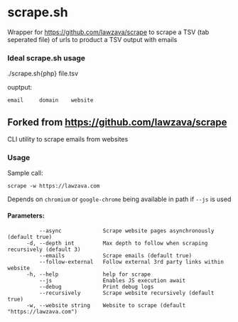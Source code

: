 
# scrape.sh

Wrapper for https://github.com/lawzava/scrape to scrape a TSV (tab seperated file) of 
urls to product a TSV output with emails

### Ideal scrape.sh usage

./scrape.sh{php} file.tsv

ouptput:
```
email     domain    website
```



## Forked from https://github.com/lawzava/scrape

CLI utility to scrape emails from websites

### Usage
Sample call:

`scrape -w https://lawzava.com` 

Depends on `chromium` or `google-chrome` being available in path if `--js` is used

#### Parameters:
```
          --async             Scrape website pages asynchronously (default true)
      -d, --depth int         Max depth to follow when scraping recursively (default 3)
          --emails            Scrape emails (default true)
          --follow-external   Follow external 3rd party links within website
      -h, --help              help for scrape
          --js                Enables JS execution await
          --debug             Print debug logs
          --recursively       Scrape website recursively (default true)
      -w, --website string    Website to scrape (default "https://lawzava.com")
```
